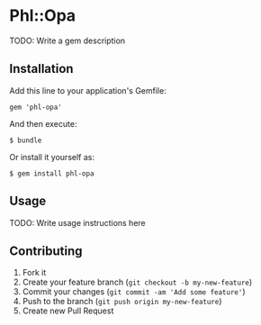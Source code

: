 # Phl::Opa

TODO: Write a gem description

## Installation

Add this line to your application's Gemfile:

    gem 'phl-opa'

And then execute:

    $ bundle

Or install it yourself as:

    $ gem install phl-opa

## Usage

TODO: Write usage instructions here

## Contributing

1. Fork it
2. Create your feature branch (`git checkout -b my-new-feature`)
3. Commit your changes (`git commit -am 'Add some feature'`)
4. Push to the branch (`git push origin my-new-feature`)
5. Create new Pull Request
